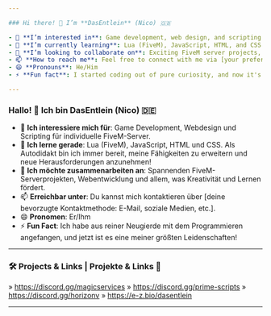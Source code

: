 ```yaml
---

### Hi there! 👋 I’m **DasEntlein** (Nico) 🇬🇧

- 👀 **I’m interested in**: Game development, web design, and scripting for custom FiveM servers.
- 🌱 **I’m currently learning**: Lua (FiveM), JavaScript, HTML, and CSS. As a self-taught developer, I’m always eager to expand my skills and tackle new challenges!
- 💞️ **I’m looking to collaborate on**: Exciting FiveM server projects, web development, and any project that sparks creativity and learning.
- 📫 **How to reach me**: Feel free to connect with me via [your preferred contact method: email, social media, etc.].
- 😄 **Pronouns**: He/Him
- ⚡ **Fun fact**: I started coding out of pure curiosity, and now it's one of my biggest passions!

---
```


### Hallo! 👋 Ich bin **DasEntlein** (Nico) 🇩🇪

- 👀 **Ich interessiere mich für**: Game Development, Webdesign und Scripting für individuelle FiveM-Server.
- 🌱 **Ich lerne gerade**: Lua (FiveM), JavaScript, HTML und CSS. Als Autodidakt bin ich immer bereit, meine Fähigkeiten zu erweitern und neue Herausforderungen anzunehmen!
- 💞️ **Ich möchte zusammenarbeiten an**: Spannenden FiveM-Serverprojekten, Webentwicklung und allem, was Kreativität und Lernen fördert.
- 📫 **Erreichbar unter**: Du kannst mich kontaktieren über [deine bevorzugte Kontaktmethode: E-Mail, soziale Medien, etc.].
- 😄 **Pronomen**: Er/Ihm
- ⚡ **Fun Fact**: Ich habe aus reiner Neugierde mit dem Programmieren angefangen, und jetzt ist es eine meiner größten Leidenschaften!

---

### 🛠️ **Projects & Links** | **Projekte & Links** 🔗
»  https://discord.gg/magicservices
»  https://discord.gg/prime-scripts
»  https://discord.gg/horizonv
»  https://e-z.bio/dasentlein

---
